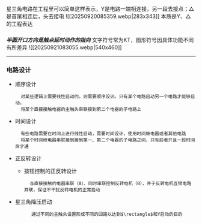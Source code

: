 

星三角电路在工程里可以简单这样表示，Y是电路一端相连接，另一段去接点；$\triangle$是首尾相连后，头去接电
![[20250920085359.webp|283x343]]    本质是Y、$\triangle$的工程表达


### 

***半圆开口方向是触点延时动作的指向***
文字符号常为KT，图形符号因具体功能不同有所差异
![[20250921083055.webp|540x460]]


---

### 电路设计

* 顺序设计

		对某些逻辑上需要线性启动的，则需要顺序设计。只有某个电路启动另一个电路才能够启动。
		将某个直接接触电器的主触头串联接到第二个电器的子电路上

* 时间设计

		有些电路需要在时间上进行线性启动，需要时间设计，使用时间继电器或者其他电路
		将某个时间继电器串联接到接到第一、第二个电器的子电路之间，只有前者开且一段时间后才通

* 正反转设计
	* 按钮控制的正反转设计

			与直接接触的电器串联（A）、同时串联控制反转电机（B），并于反转电机互锁电路并联，保证不干扰反转电机的正常启动

* 星三角降压启动

			通过不同的主触头设置形成不同的回路以达到$\rectangle$和Y启动的目的